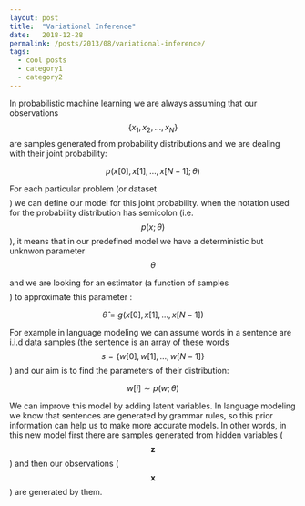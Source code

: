 ```yaml
---
layout: post
title:  "Variational Inference"
date:   2018-12-28
permalink: /posts/2013/08/variational-inference/
tags:
  - cool posts
  - category1
  - category2
---
```

In probabilistic machine learning we are always assuming that our observations $$ \{x_1,x_2,\ldots,x_N\} $$ are samples generated from probability distributions and we are dealing with their joint probability:

$$
\begin{equation}
p(x[0],x[1],\ldots,x[N-1];\theta)
\end{equation}
$$

For each particular problem 
(or dataset$$$$)
 we can define our model for this joint probability. 
when the notation used for the probability distribution has semicolon (i.e. $$p(x;\theta)$$), it means that in our predefined model we have a deterministic but unknwon parameter $$\theta$$ 
<!-- that by using an approach such as maximum likelihood this parameter (or a set of parameters$$$$) can be found. -->
and we are looking for an estimator (a function of samples$$$$)
to
 approximate this parameter
:


$$
\hat{\theta}=g(x[0],x[1],\ldots,x[N-1])
$$

For example in 
language modeling we can assume words in a sentence are i.i.d data samples  (the sentence is an array of these words $$s=\{w[0],w[1],\ldots,w[N-1] \}$$) and our aim is to find the parameters of their distribution:

$$
w[i]\sim p(w;\theta)
$$

We can improve this model by adding latent variables.  In language modeling we know that sentences are generated by grammar rules, so this prior information can help us to make more accurate models. In other words, in this new model first there are samples generated from hidden variables ($$\mathbf{z}$$) and then our observations ($$\mathbf{x}$$) are generated by them.
